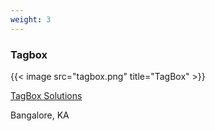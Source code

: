```yaml
---
weight: 3
---
```


### Tagbox

{{< image src="tagbox.png" title="TagBox" >}}

[TagBox Solutions](https://www.tagbox.in/)

Bangalore, KA
